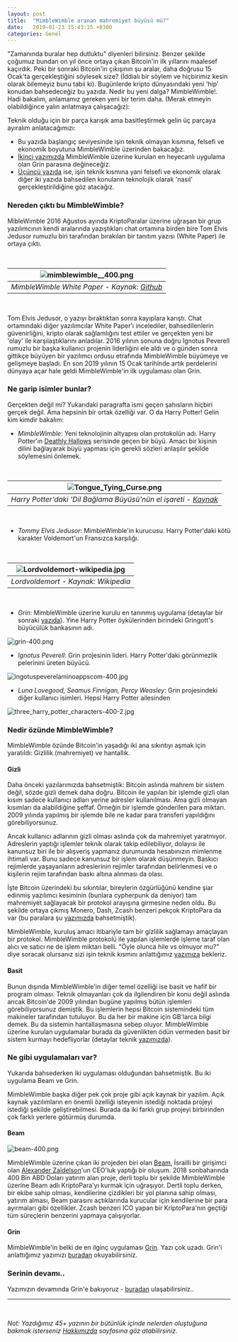 ```yaml
---
layout: post
title:  "MimbleWimble aranan mahremiyet büyüsü mü?"
date:   2019-01-23 15:43:15 +0300
categories: Genel
---
```


"Zamanında buralar hep dutluktu" diyenleri bilirsiniz. Benzer şekilde çoğumuz bundan on yıl önce ortaya çıkan Bitcoin'in ilk yıllarını maalesef kaçırdık. Peki bir sonraki Bitcoin'in çıkışının şu aralar, daha doğrusu 15 Ocak'ta gerçekleştiğini söylesek size? (İddialı bir söylem ve hiçbirimiz kesin olarak bilemeyiz bunu tabii ki). Bugünlerde kripto dünyasındaki yeni 'hip' konudan bahsedeceğiz bu yazıda. Nedir bu yeni dalga? MimbleWimble!.  Hadi bakalım, anlamamız gereken yeni bir terim daha. (Merak etmeyin olabildiğince yalın anlatmaya çalışacağız):

Teknik olduğu için bir parça karışık ama basitleştirmek gelin üç parçaya ayıralım anlatacağımızı: 
* Bu yazıda başlangıç seviyesinde işin teknik olmayan kısmına, felsefi ve ekonomik boyutuna MimbleWimble üzerinden bakacağız. 
* [İkinci yazımızda](https://ademimerkezi.com/genel/2019/01/24/gelecegin-odeme-araci-grin-mi-olacak.html) MimbleWimble üzerine kurulan en heyecanlı uygulama olan Grin parasına değineceğiz.
* [Üçüncü yazıda](https://ademimerkezi.com/genel/2019/01/25/Grine-teknik-bakis.html) ise, işin teknik kısmına yani felsefi ve ekonomik olarak diğer iki yazıda bahsedilen konuların teknolojik olarak 'nasıl' gerçekleştirildiğine göz atacağız. 

### Nereden çıktı bu MimbleWimble?

MibleWimble 2016 Ağustos ayında KriptoParalar üzerine uğraşan bir grup yazılımcının kendi aralarında yazıştıkları chat ortamına birden bire Tom Elvis Jedusor rumuzlu biri tarafından bırakılan bir tanıtım yazısı (White Paper) ile ortaya çıktı. 

&nbsp;

| ![mimblewimble__400.png](/assets/mimblewimble__400.png) | 
|:--:| 
| *MimbleWimble White Paper - Kaynak: [Github](https://github.com/mimblewimble/docs/wiki/MimbleWimble-Origin)* |

&nbsp;

Tom Elvis Jedusor, o yazıyı bıraktıktan sonra kayıplara karıştı. Chat ortamındaki diğer yazılımcılar White Paper'ı incelediler,  bahsedilenlerin güvenirliğini, kripto olarak sağlamlığını test ettiler ve gerçekten yeni bir 'olay' ile karşılaştıklarını anladılar. 2016 yılının sonuna doğru Ignotus Peverell rumuzlu bir başka kullanıcı projenin liderliğini ele aldı ve o günden sonra gittikçe büyüyen bir yazılımcı ordusu etrafında MimbleWimble büyümeye ve gelişmeye başladı. En son 2019 yılının 15 Ocak tarihinde artık perdelerini dünyaya açar hale geldi MimbleWimble'in ilk uygulaması olan Grin.

### Ne garip isimler bunlar?
Gerçekten değil mi? Yukarıdaki paragrafta ismi geçen şahısların hiçbiri gerçek değil. Ama hepsinin bir ortak özelliği var. O da Harry Potter! Gelin kim kimdir bakalım:

- *MimbleWimble*: Yeni teknolojinin altyapısı olan protokolün adı. Harry Potter'ın [Deathly Hallows](https://en.0wikipedia.org/wiki/Harry_Potter_and_the_Deathly_Hallows) serisinde geçen bir büyü.  Amacı bir kişinin dilini bağlayarak büyü yapması için gerekli sözleri anlaşılır şekilde söylemesini önlemek. 

&nbsp;

| ![Tongue_Tying_Curse.png](/assets/Tongue_Tying_Curse.png) | 
|:--:| 
| *Harry Potter'daki 'Dil Bağlama Büyüsü'nün el işareti - [Kaynak](https://harrypotter.fandom.com/wiki/Tongue-Tying_Curse?file=Tongue-tying-curse.png)* |

&nbsp;

- *Tommy Elvis Jedusor*: MimbleWimble'in kurucusu. Harry Potter'daki kötü karakter Voldemort'un Fransızca karşılığı. 

&nbsp;

| ![Lordvoldemort-wikipedia.jpg](/assets/Lordvoldemort-wikipedia.jpg) | 
|:--:| 
| *Lordvoldemort - Kaynak: Wikipedia* |

&nbsp;

- *Grin*: MimbleWimble üzerine kurulu en tanınmış uygulama (detaylar bir sonraki [yazıda](https://ademimerkezi.com/genel/2019/01/24/gelecegin-odeme-araci-grin-mi-olacak.html)). Yine Harry Potter öykülerinden birindeki Gringott's büyücülük bankasının adı.

![grin-400.png](/assets/grin-400.png)

- *Ignotus Peverell*: Grin projesinin lideri. Harry Potter'daki görünmezlik pelerinini üreten büyücü.

![ingotuspeverelaminoappscom-400.jpg](/assets/ingotuspeverelaminoappscom-400.jpg)

- *Luna Lovegood, Seamus Finnigan, Percy Weasley*: Grin projesindeki diğer kullanıcı isimleri. Hepsi Harry Potter ailesinden

![three_harry_potter_characters-400-2.jpg](/assets/three_harry_potter_characters-400-2.jpg)


### Nedir özünde MimbleWimble?
MimbleWimble özünde Bitcoin'in yaşadığı iki ana sıkıntıyı aşmak için yaratıldı: Gizlilik (mahremiyet) ve hantallık. 

#### Gizli

Daha önceki yazılarımızda bahsetmiştik: Bitcoin aslında mahrem bir sistem değil, sözde gizli demek daha doğru. Bitcoin ile yapılan bir işlemde gizli olan kısım sadece kullanıcı adları yerine adresler kullanılması. Ama gizli olmayan kısımları da alabildiğine şeffaf. Örneğin bir işlemde gönderilen para miktarı. 2009 yılında yapılmış bir işlemde bile ne kadar para transferi yapıldığını görebiliyorsunuz.

Ancak kullanıcı adlarının gizli olması aslında çok da mahremiyet yaratmıyor. Adreslerin yaptığı işlemler teknik olarak takip edilebiliyor, dolayısı ile kanunsuz biri ile bir alışveriş yapmanız durumunda hesabınızın mimlenme ihtimali var. Bunu sadece kanunsuz bir işlem olarak düşünmeyin. Baskıcı rejimlerde yaşayanların adreslerinin rejimler tarafından belirlenmesi ve o kişilerin rejim tarafından baskı altına alınması da olası. 

İşte Bitcoin üzerindeki bu sıkıntılar, bireylerin özgürlüğünü kendine şiar edinmiş yazılımcı kesiminin (bunlara cypherpunk da deniyor) tam mahremiyet sağlayacak bir protokol arayışına girmesine neden oldu. Bu şekilde ortaya çıkmış Monero, Dash, Zcash benzeri pekçok KriptoPara da var (bu paralara şu [yazımızda](https://ademimerkezi.com/genel/2018/06/07/token-dunyasina-devam-diger-kriptopalar-litecoin-monero-dash-zcash.html) bahsetmiştik). 

MimbleWimble, kuruluş amacı itibariyle tam bir gizlilik sağlamayı amaçlayan bir protokol. MimbleWimble protokolü ile yapılan işlemlerde işleme taraf olan alıcı ve satıcı ne de işlem miktarı belli. "Öyle olunca hile vs olmuyor mu?" diye soracak olursanız sizi işin teknik kısmını anlattığımız [yazımıza](https://ademimerkezi.com/genel/2019/01/25/Grine-teknik-bakis.html) bekleriz. 

#### Basit

Bunun dışında MimbleWimble'in diğer temel özelliği ise basit ve hafif bir program olması. Teknik olmayanları çok da ilgilendiren bir konu değil aslında ancak Bitcoin'de 2009 yılından bugüne yapılmış bütün işlemleri görebiliyorsunuz demiştik. Bu işlemlerin hepsi Bitcoin sistemindeki tüm makineler tarafından tutuluyor. Bu da her bir makine için GB'larca bilgi demek. Bu da sistemin hantallaşmasına sebep oluyor. MimbleWimble üzerine kurulan uygulamalar burada da güvenlikten ödün vermeden basit bir sistem kurmayı hedefliyorlar (detaylar teknik [yazımızda](https://ademimerkezi.com/genel/2019/01/25/Grine-teknik-bakis.html)). 


### Ne gibi uygulamaları var?
Yukarıda bahsederken iki uygulaması olduğundan bahsetmiştik. Bu iki uygulama Beam ve Grin. 

MimbleWimble başka diğer pek çok proje gibi açık kaynak bir yazılım. Açık kaynak yazılımların en önemli özelliği isteyenin istediği noktada projeyi istediği şekilde geliştirebilmesi. Burada da iki farklı grup projeyi birbirinden çok farklı yerlere götürmüş durumda. 

#### Beam

![beam-400.png](/assets/beam-400.png)

MimbleWimble üzerine çıkan iki projeden biri olan [Beam](https://www.beam.mw/), İsrailli bir girişimci olan [Alexander Zaidelson](https://twitter.com/azaidelson)'un CEO'luk yaptığı bir oluşum. 2018 sonbaharında 400 Bin ABD Doları yatırım alan proje, derli toplu bir şekilde MimbleWimble üzerine Beam adlı KriptoPara'yı kurmak için uğraşıyor. Dertli toplu derken, bir ekibe sahip olması, kendilerine çizdikleri bir yol planına sahip olması, yatırım alması, Beam parasını açtıklarında kurucular için kendilerine bir para ayırmaları gibi özellikler. Zcash benzeri ICO yapan bir KriptoPara'nın geçtiği tüm süreçlerin benzerini yapmaya çalışıyorlar. 


#### Grin
MimbleWimble'in belki de en ilginç uygulaması [Grin](https://grin-tech.org/). Yazı çok uzadı. Grin'i anlattığımız yazımızı [buradan](https://ademimerkezi.com/genel/2019/01/24/gelecegin-odeme-araci-grin-mi-olacak.html) okuyabilirsiniz. 


### Serinin devamı.. 

Yazımızın devamında Grin'e bakıyoruz - [buradan](https://ademimerkezi.com/genel/2019/01/24/gelecegin-odeme-araci-grin-mi-olacak.html) ulaşabilirsiniz..

---

&nbsp;

*Not: Yazdığımız 45+ yazının bir bütünlük içinde nelerden oluştuğuna bakmak isterseniz [Hakkımızda](http://ademimerkezi.com/about/) sayfasına göz atabilirsiniz.*

